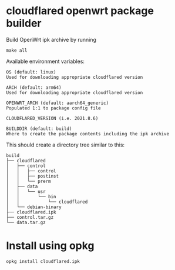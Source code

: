 # cloudflared openwrt package builder

Build OpenWrt ipk archive by running

`make all`

Available environment variables:
```
OS (default: linux)
Used for downloading appropriate cloudflared version

ARCH (default: arm64)
Used for downloading appropriate cloudflared version

OPENWRT_ARCH (default: aarch64_generic)
Populated 1:1 to package config file

CLOUDFLARED_VERSION (i.e. 2021.8.6)

BUILDDIR (default: build)
Where to create the package contents including the ipk archive
```

This should create a directory tree similar to this:
```
build
├── cloudflared
│   ├── control
│   │   ├── control
│   │   ├── postinst
│   │   └── prerm
│   ├── data
│   │   └── usr
│   │       └── bin
│   │           └── cloudflared
│   └── debian-binary
├── cloudflared.ipk
├── control.tar.gz
└── data.tar.gz
```

# Install using opkg
`opkg install cloudflared.ipk`